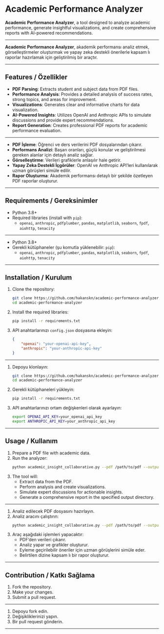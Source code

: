 # Academic Performance Analyzer

**Academic Performance Analyzer**, a tool designed to analyze academic performance, generate insightful visualizations, and create comprehensive reports with AI-powered recommendations.

---

**Academic Performance Analyzer**, akademik performansı analiz etmek, görselleştirmeler oluşturmak ve yapay zeka destekli önerilerle kapsam lı raporlar hazırlamak için geliştirilmiş bir araçtır.

---

## Features / Özellikler

- **PDF Parsing**: Extracts student and subject data from PDF files.
- **Performance Analysis**: Provides a detailed analysis of success rates, strong topics, and areas for improvement.
- **Visualizations**: Generates clear and informative charts for data visualization.
- **AI-Powered Insights**: Utilizes OpenAI and Anthropic APIs to simulate discussions and provide expert recommendations.
- **Report Generation**: Creates professional PDF reports for academic performance evaluation.

---

- **PDF İşleme**: Öğrenci ve ders verilerini PDF dosyalarından çıkarır.
- **Performans Analizi**: Başarı oranları, güçlü konular ve geliştirilmesi gereken alanlar için detaylı analiz sağlar.
- **Görselleştirme**: Verileri grafiklerle anlaşılır hale getirir.
- **Yapay Zeka Destekli İçgörüler**: OpenAI ve Anthropic API’leri kullanılarak uzman görüşleri simüle edilir.
- **Rapor Oluşturma**: Akademik performansı detaylı bir şekilde özetleyen PDF raporlar oluşturur.

---

## Requirements / Gereksinimler

- Python 3.8+
- Required libraries (install with `pip`):
  - `openai`, `anthropic`, `pdfplumber`, `pandas`, `matplotlib`, `seaborn`, `fpdf`, `aiohttp`, `tenacity`

---

- Python 3.8+
- Gerekli kütüphaneler (şu komutla yüklenebilir: `pip`):
  - `openai`, `anthropic`, `pdfplumber`, `pandas`, `matplotlib`, `seaborn`, `fpdf`, `aiohttp`, `tenacity`

---

## Installation / Kurulum

1. Clone the repository:

   ```bash
   git clone https://github.com/hakanskn/academic-performance-analyzer.git
   cd academic-performance-analyzer
   ```

2. Install the required libraries:

   ```bash
   pip install -r requirements.txt
   ```

3. API anahtarlarınızı `config.json` dosyasına ekleyin:
   ```json
   {
       "openai": "your-openai-api-key",
       "anthropic": "your-anthropic-api-key"
   }
   ```

---

1. Depoyu klonlayın:

   ```bash
   git clone https://github.com/hakanskn/academic-performance-analyzer.git
   cd academic-performance-analyzer
   ```

2. Gerekli kütüphaneleri yükleyin:

   ```bash
   pip install -r requirements.txt
   ```

3. API anahtarlarınızı ortam değişkenleri olarak ayarlayın:

   ```bash
   export OPENAI_API_KEY=your_openai_api_key
   export ANTHROPIC_API_KEY=your_anthropic_api_key
   ```

---

## Usage / Kullanım

1. Prepare a PDF file with academic data.
2. Run the analyzer:
   ```bash
   python academic_insight_collaborative.py --pdf /path/to/pdf --output /path/to/output
   ```
3. The tool will:
   - Extract data from the PDF.
   - Perform analysis and create visualizations.
   - Simulate expert discussions for actionable insights.
   - Generate a comprehensive report in the specified output directory.

---

1. Analiz edilecek PDF dosyasını hazırlayın.
2. Analiz aracını çalıştırın:
   ```bash
   python academic_insight_collaborative.py --pdf /path/to/pdf --output /path/to/output
   ```
3. Araç aşağıdaki işlemleri yapacaktır:
   - PDF’den verileri çıkarır.
   - Analiz yapar ve grafikler oluşturur.
   - Eyleme geçirilebilir öneriler için uzman görüşlerini simüle eder.
   - Belirtilen dizine kapsam lı bir rapor oluşturur.

---

## Contribution / Katkı Sağlama

1. Fork the repository.
2. Make your changes.
3. Submit a pull request.

---

1. Depoyu fork edin.
2. Değişikliklerinizi yapın.
3. Bir pull request gönderin.

---
